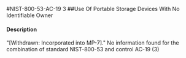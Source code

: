#NIST-800-53-AC-19 3
##Use Of Portable Storage Devices With No Identifiable Owner
#### Description
"[Withdrawn: Incorporated into MP-7]."
No information found for the combination of standard NIST-800-53 and control AC-19 (3)
